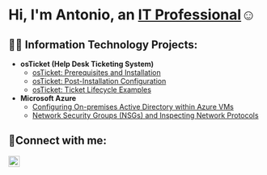 <h1>Hi, I'm Antonio, an <a href="https://www.linkedin.com/in/antonio-deas-149387164/">IT Professional</a>☺</h1>

<h2>👨‍💻 Information Technology Projects:</h2>

- <b>osTicket (Help Desk Ticketing System)</b>
  - [osTicket: Prerequisites and Installation](https://github.com/AntonioDeas/osticket-prereqs)
  - [osTicket: Post-Installation Configuration](https://github.com/AntonioDeas/post-install-config)
  - [osTicket: Ticket Lifecycle Examples](https://github.com/AntonioDeas/ticket-lifecycle)
- <b>Microsoft Azure</b>
  - [Configuring On-premises Active Directory within Azure VMs](https://github.com/AntonioDeas/configure-ad)
  - [Network Security Groups (NSGs) and Inspecting Network Protocols](https://github.com/AntonioDeas/azure-network-protocols)

<h2>🤳Connect with me:</h2>


[<img align="left" alt="Josh | LinkedIn" width="22px" src="https://www.linkedin.com/in/antonio-deas-149387164/" />][linkedin]



[linkedin]: https://www.linkedin.com/in/antonio-deas-149387164/
